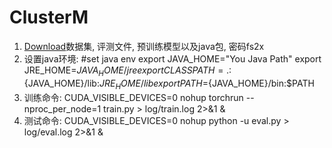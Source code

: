 # ClusterM
1. [Download](https://pan.baidu.com/s/1NT3Og0NQBGL4Kfca7Rc52w)数据集, 评测文件, 预训练模型以及java包, 密码fs2x
2. 设置java环境:
#set java env
export JAVA_HOME="You Java Path"
export JRE_HOME=${JAVA_HOME}/jre
export CLASSPATH=.:${JAVA_HOME}/lib:${JRE_HOME}/lib
export PATH=${JAVA_HOME}/bin:$PATH
4. 训练命令: CUDA_VISIBLE_DEVICES=0 nohup torchrun --nproc_per_node=1 train.py > log/train.log 2>&1 &  
5. 测试命令: CUDA_VISIBLE_DEVICES=0 nohup python -u eval.py > log/eval.log 2>&1 &
